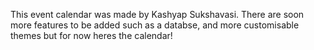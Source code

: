 This event calendar was made by Kashyap Sukshavasi. There are soon more features to be added such as a databse, and more customisable themes but for now heres the calendar!
